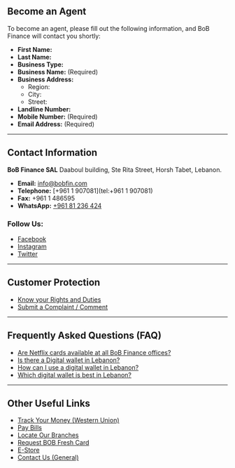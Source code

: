 ## Become an Agent

To become an agent, please fill out the following information, and BoB Finance will contact you shortly:

*   **First Name:**
*   **Last Name:**
*   **Business Type:**
*   **Business Name:** (Required)
*   **Business Address:**
    *   Region:
    *   City:
    *   Street:
*   **Landline Number:**
*   **Mobile Number:** (Required)
*   **Email Address:** (Required)

---

## Contact Information

**BoB Finance SAL**
Daaboul building, Ste Rita Street, Horsh Tabet, Lebanon.

*   **Email:** [info@bobfin.com](mailto:info@bobfin.com)
*   **Telephone:** [+961 1 907081](tel:+961 1 907081)
*   **Fax:** +961 1 486595
*   **WhatsApp:** [+961 81 236 424](https://api.whatsapp.com/send?phone=96181236424)

### Follow Us:

*   [Facebook](https://www.facebook.com/BobFinanceSal)
*   [Instagram](https://www.instagram.com/BoB_Finance)
*   [Twitter](https://twitter.com/BoBFinance2)

---

## Customer Protection

*   [Know your Rights and Duties](https://www.bob-finance.com/Inside/RightsAndDuties)
*   [Submit a Complaint / Comment](https://www.bob-finance.com/CustomerProtection/ComplaintAndCommentView)

---

## Frequently Asked Questions (FAQ)

*   [Are Netflix cards available at all BoB Finance offices?](https://www.bob-finance.com/Inside/FAQ/792817dd-5d5f-4703-8b16-632f355c716c)
*   [Is there a Digital wallet in Lebanon?](https://www.bob-finance.com/Inside/FAQ/63ea8c52-01c5-4925-a72f-2f3baa6dd372)
*   [How can I use a digital wallet in Lebanon?](https://www.bob-finance.com/Inside/FAQ/4c8c4a9c-bfb4-4585-98c1-c4cc29380a88)
*   [Which digital wallet is best in Lebanon?](https://www.bob-finance.com/Inside/FAQ/931816f9-05d4-4c2b-acdf-76abef14b05f)

---

## Other Useful Links

*   [Track Your Money (Western Union)](http://www.wu.com/LB/en/track-transfer.html)
*   [Pay Bills](https://www.bob-finance.com/Inside/InsidePages/BillCollections)
*   [Locate Our Branches](https://www.bob-finance.com/Inside/Subagents)
*   [Request BOB Fresh Card](https://www.bob-finance.com/Request/FreshCards)
*   [E-Store](https://www.bob-finance.com/Inside/InsidePages/Estore)
*   [Contact Us (General)](https://www.bob-finance.com/Inside/InsidePages/ContactUs)